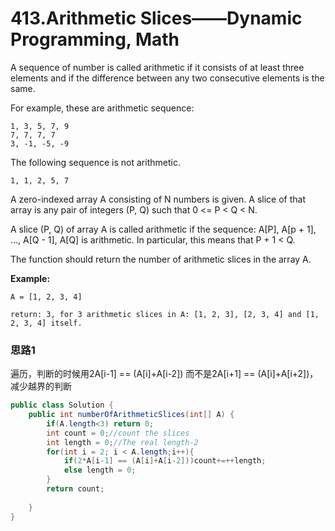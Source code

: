 # 413.Arithmetic Slices——Dynamic Programming, Math

A sequence of number is called arithmetic if it consists of at least three elements and if the difference between any two consecutive elements is the same.

For example, these are arithmetic sequence:

```
1, 3, 5, 7, 9
7, 7, 7, 7
3, -1, -5, -9
```

The following sequence is not arithmetic.

```
1, 1, 2, 5, 7
```

A zero-indexed array A consisting of N numbers is given. A slice of that array is any pair of integers (P, Q) such that 0 <= P < Q < N.

A slice (P, Q) of array A is called arithmetic if the sequence:
A[P], A[p + 1], ..., A[Q - 1], A[Q] is arithmetic. In particular, this means that P + 1 < Q.

The function should return the number of arithmetic slices in the array A.

**Example:**

```
A = [1, 2, 3, 4]

return: 3, for 3 arithmetic slices in A: [1, 2, 3], [2, 3, 4] and [1, 2, 3, 4] itself.
```

### 思路1

遍历，判断的时候用2A[i-1] == (A[i]+A[i-2]) 而不是2A[i+1] == (A[i]+A[i+2])，减少越界的判断

```java
public class Solution {
    public int numberOfArithmeticSlices(int[] A) {
        if(A.length<3) return 0;
        int count = 0;//count the slices
        int length = 0;//The real length-2
        for(int i = 2; i < A.length;i++){
            if(2*A[i-1] == (A[i]+A[i-2]))count+=++length;
            else length = 0;
        }
        return count;
        
    }
}
```

